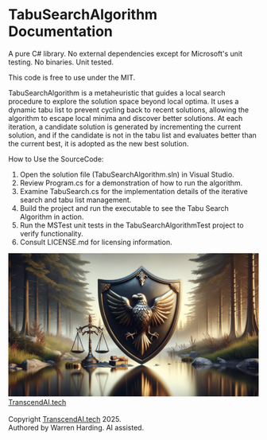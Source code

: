 # TabuSearchAlgorithm Documentation

A pure C# library. No external dependencies except for Microsoft's unit testing. No binaries. Unit tested.

This code is free to use under the MIT.

TabuSearchAlgorithm is a metaheuristic that guides a local search procedure to explore the solution space beyond local optima. It uses a dynamic tabu list to prevent cycling back to recent solutions, allowing the algorithm to escape local minima and discover better solutions. At each iteration, a candidate solution is generated by incrementing the current solution, and if the candidate is not in the tabu list and evaluates better than the current best, it is adopted as the new best solution.

How to Use the SourceCode:
1. Open the solution file (TabuSearchAlgorithm.sln) in Visual Studio.
2. Review Program.cs for a demonstration of how to run the algorithm.
3. Examine TabuSearch.cs for the implementation details of the iterative search and tabu list management.
4. Build the project and run the executable to see the Tabu Search Algorithm in action.
5. Run the MSTest unit tests in the TabuSearchAlgorithmTest project to verify functionality.
6. Consult LICENSE.md for licensing information.

![AI Image](aiimage.jpg)
[TranscendAI.tech](https://TranscendAI.tech)<br>
<br>
Copyright [TranscendAI.tech](https://TranscendAI.tech) 2025.</br>
Authored by Warren Harding. AI assisted.